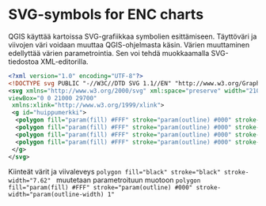 # SVG-symbols for ENC charts

QGIS käyttää kartoissa SVG-grafiikkaa symbolien esittämiseen. Täyttöväri ja viivojen väri voidaan muuttaa QGIS-ohjelmasta käsin. Värien muuttaminen edellyttää värien parametrointia. Sen voi tehdä muokkaamalla SVG-tiedostoa XML-editorilla. 
```xml
<?xml version="1.0" encoding="UTF-8"?>
<!DOCTYPE svg PUBLIC "-//W3C//DTD SVG 1.1//EN" "http://www.w3.org/Graphics/SVG/1.1/DTD/svg11.dtd">
<svg xmlns="http://www.w3.org/2000/svg" xml:space="preserve" width="210mm" height="297mm" version="1.1" shape-rendering="geometricPrecision" text-rendering="geometricPrecision" image-rendering="optimizeQuality" fill-rule="evenodd" clip-rule="evenodd"
viewBox="0 0 21000 29700"
 xmlns:xlink="http://www.w3.org/1999/xlink">
 <g id="huippumerkki">
  <polygon fill="param(fill) #FFF" stroke="param(outline) #000" stroke-width="param(outline-width) 1" points="-8205,2834 -9156,4322 -10107,5811 -8205,5811 -6303,5811 -7254,4322 "/>
  <polygon fill="param(fill) #FFF" stroke="param(outline) #000" stroke-width="param(outline-width) 1" points="10545,227 9595,1715 8644,3204 10545,3204 12447,3204 11496,1715 "/>
  <polygon fill="param(fill) #FFF" stroke="param(outline) #000" stroke-width="param(outline-width) 1" points="-8205,-378 -9156,1111 -10107,2599 -8205,2599 -6303,2599 -7254,1111 "/>
  <polygon fill="param(fill) #FFF" stroke="param(outline) #000" stroke-width="param(outline-width) 1" points="27667,9390 28618,7902 29569,6414 27667,6414 25765,6414 26716,7902 "/>
 </g>
</svg>
```

Kiinteät värit ja viivaleveys `polygon fill="black" stroke="black" stroke-width="7.62" ` muutetaan parametroituun muotoon
`polygon fill="param(fill) #FFF" stroke="param(outline) #000" stroke-width="param(outline-width) 1"`
